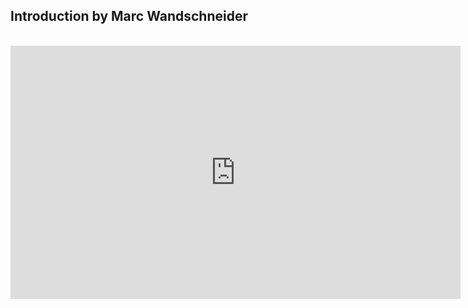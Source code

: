 ## Introduction by Marc Wandschneider

</br>
<iframe src="https://www.safaribooksonline.com/library/view/learning-nodejs-livelessons/9780133378023/part00.html" width="720" height="405" frameborder="0" scrolling="no" allowfullscreen></iframe>
